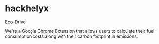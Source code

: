 # hackhelyx
Eco-Drive

We're a Google Chrome Extension that allows users to calculate their fuel consumption costs along with their carbon footprint in emissions. 
